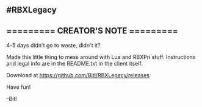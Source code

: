 #RBXLegacy
----------------------------------
========= CREATOR'S NOTE =========
----------------------------------
4-5 days didn't go to waste, didn't it?

Made this little thing to mess around with Lua and RBXPri stuff. Instructions and legal info are in the README.txt in the client itself.

Download at https://github.com/Bitl/RBXLegacy/releases

Have fun!

-Bitl
